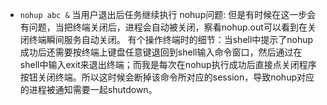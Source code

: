 - `nohup abc &` 当用户退出后任务继续执行
nohup问题:
但是有时候在这一步会有问题，当把终端关闭后，进程会自动被关闭，察看nohup.out可以看到在关闭终端瞬间服务自动关闭。
有个操作终端时的细节：当shell中提示了nohup成功后还需要按终端上键盘任意键退回到shell输入命令窗口，然后通过在shell中输入exit来退出终端；而我是每次在nohup执行成功后直接点关闭程序按钮关闭终端。所以这时候会断掉该命令所对应的session，导致nohup对应的进程被通知需要一起shutdown。
